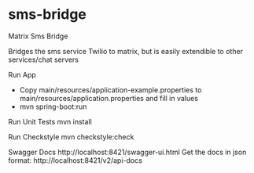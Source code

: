 # sms-bridge
Matrix Sms Bridge

Bridges the sms service Twilio to matrix, but is easily extendible to other services/chat servers


Run App
- Copy main/resources/application-example.properties to main/resources/application.properties and fill in values
- mvn spring-boot:run


Run Unit Tests
mvn install

Run Checkstyle
mvn checkstyle:check

Swagger Docs
http://localhost:8421/swagger-ui.html
Get the docs in json format: http://localhost:8421/v2/api-docs

